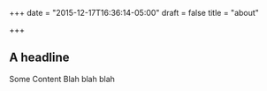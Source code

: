 +++
date = "2015-12-17T16:36:14-05:00"
draft = false
title = "about"

+++

## A headline

Some Content
Blah blah blah
